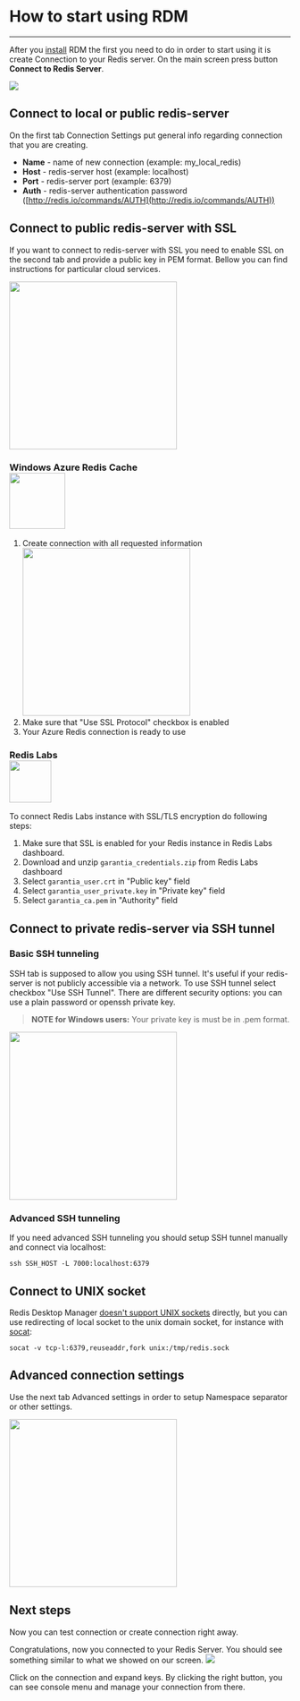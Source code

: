 # **How to start using RDM**
***


After you [install](install.md)  RDM the first you need to do in order to start using it is create Connection to your Redis server. On the main screen press button **Connect to Redis Server**. 

![](http://redisdesktop.com/static/docs/rdm_main.png)

## Connect to local or public redis-server
On the first tab Connection Settings put general info regarding connection that you are creating.  

* **Name** - name of new connection (example: my_local_redis)
* **Host** - redis-server host (example: localhost)
* **Port** - redis-server port (example: 6379)
* **Auth** - redis-server authentication password ([http://redis.io/commands/AUTH](http://redis.io/commands/AUTH))

## Connect to public redis-server with SSL
If you want to connect to redis-server with SSL you need to enable SSL on the second tab and provide a public key in PEM format. Bellow you can find instructions for particular cloud services.

<img src="http://redisdesktop.com/static/docs/rdm_ssl.png" height="300" />


### Windows Azure Redis Cache <br /> <img src="https://azure.microsoft.com/svghandler/redis-cache/?width=600&height=315" height="100" />

1. Create connection with all requested information 
 <br /> <img src="http://redisdesktop.com/static/docs/rdm_ssl_azure.png" height="300" />
2. Make sure that "Use SSL Protocol" checkbox is enabled
3. Your Azure Redis connection is ready to use

### Redis Labs <br /> <img src="https://upload.wikimedia.org/wikipedia/commons/7/75/Redis_Labs_Logo.png" height="75" />
To connect Redis Labs instance with SSL/TLS encryption do following steps:

1. Make sure that SSL is enabled for your Redis instance in Redis Labs dashboard.
2. Download and unzip `garantia_credentials.zip` from Redis Labs dashboard
3. Select `garantia_user.crt` in "Public key" field
4. Select `garantia_user_private.key` in "Private key" field
5. Select `garantia_ca.pem` in "Authority" field


## Connect to private redis-server via SSH tunnel
### Basic SSH tunneling
SSH tab is supposed to allow you using SSH tunnel. It's useful if your redis-server is not publicly accessible via a network.
To use SSH tunnel select checkbox "Use SSH Tunnel". There are different security options: you can use a plain password or openssh private key. 

> **NOTE for Windows users:** Your private key is must be in .pem format.

<img src="http://redisdesktop.com/static/docs/rdm_ssh.png" height="300" />

### Advanced SSH tunneling
If you need advanced SSH tunneling you should setup SSH tunnel manually and connect via localhost:
```
ssh SSH_HOST -L 7000:localhost:6379
```

## Connect to UNIX socket

Redis Desktop Manager [doesn't support UNIX sockets](https://github.com/uglide/RedisDesktopManager/issues/1751) directly, but you can use redirecting of local socket to the unix domain socket, for instance with [socat](http://sourceforge.net/projects/socat):

```
socat -v tcp-l:6379,reuseaddr,fork unix:/tmp/redis.sock
```

## Advanced connection settings
Use the next tab Advanced settings in order to setup Namespace separator or other settings. 


<img src="http://redisdesktop.com/static/docs/rdm_advanced_settings.png" height="300" />

## Next steps
Now you can test connection or create connection right away. 

Congratulations, now you connected to your Redis Server. You should see something similar to what we showed on our screen.
![](http://redisdesktop.com/static/docs/rdm_main2.png)


Click on the connection and expand keys. By clicking the right button, you can see console menu and manage your connection from there. 